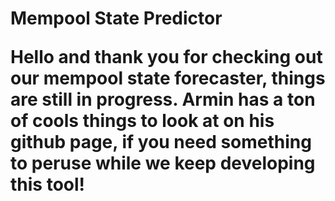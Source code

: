 <h1> Mempool State Predictor </hi>

<p>Hello and thank you for checking out our mempool state forecaster, things are still in progress. Armin has a ton of cools things to look at on his github page, if you need something to peruse while we keep developing this tool!</p>

